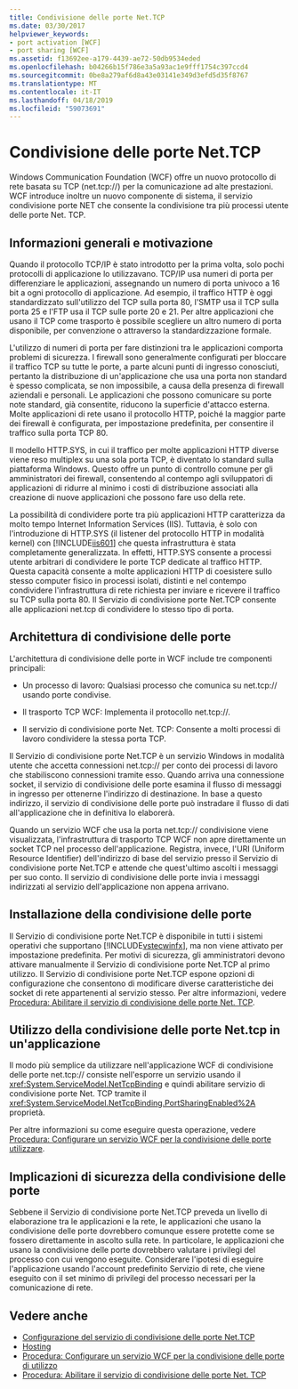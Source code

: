 ```yaml
---
title: Condivisione delle porte Net.TCP
ms.date: 03/30/2017
helpviewer_keywords:
- port activation [WCF]
- port sharing [WCF]
ms.assetid: f13692ee-a179-4439-ae72-50db9534eded
ms.openlocfilehash: b04266b15f786e3a5a93ac1e9fff1754c397ccd4
ms.sourcegitcommit: 0be8a279af6d8a43e03141e349d3efd5d35f8767
ms.translationtype: MT
ms.contentlocale: it-IT
ms.lasthandoff: 04/18/2019
ms.locfileid: "59073691"
---
```

# <a name="nettcp-port-sharing"></a>Condivisione delle porte Net.TCP
Windows Communication Foundation (WCF) offre un nuovo protocollo di rete basata su TCP (net.tcp://) per la comunicazione ad alte prestazioni. WCF introduce inoltre un nuovo componente di sistema, il servizio condivisione porte NET che consente la condivisione tra più processi utente delle porte Net. TCP.  
  
## <a name="background-and-motivation"></a>Informazioni generali e motivazione  
 Quando il protocollo TCP/IP è stato introdotto per la prima volta, solo pochi protocolli di applicazione lo utilizzavano. TCP/IP usa numeri di porta per differenziare le applicazioni, assegnando un numero di porta univoco a 16 bit a ogni protocollo di applicazione. Ad esempio, il traffico HTTP è oggi standardizzato sull'utilizzo del TCP sulla porta 80, l'SMTP usa il TCP sulla porta 25 e l'FTP usa il TCP sulle porte 20 e 21. Per altre applicazioni che usano il TCP come trasporto è possibile scegliere un altro numero di porta disponibile, per convenzione o attraverso la standardizzazione formale.  
  
 L'utilizzo di numeri di porta per fare distinzioni tra le applicazioni comporta problemi di sicurezza. I firewall sono generalmente configurati per bloccare il traffico TCP su tutte le porte, a parte alcuni punti di ingresso conosciuti, pertanto la distribuzione di un'applicazione che usa una porta non standard è spesso complicata, se non impossibile, a causa della presenza di firewall aziendali e personali. Le applicazioni che possono comunicare su porte note standard, già consentite, riducono la superficie d'attacco esterna. Molte applicazioni di rete usano il protocollo HTTP, poiché la maggior parte dei firewall è configurata, per impostazione predefinita, per consentire il traffico sulla porta TCP 80.  
  
 Il modello HTTP.SYS, in cui il traffico per molte applicazioni HTTP diverse viene reso multiplex su una sola porta TCP, è diventato lo standard sulla piattaforma Windows. Questo offre un punto di controllo comune per gli amministratori dei firewall, consentendo al contempo agli sviluppatori di applicazioni di ridurre al minimo i costi di distribuzione associati alla creazione di nuove applicazioni che possono fare uso della rete.  
  
 La possibilità di condividere porte tra più applicazioni HTTP caratterizza da molto tempo Internet Information Services (IIS). Tuttavia, è solo con l'introduzione di HTTP.SYS (il listener del protocollo HTTP in modalità kernel) con [!INCLUDE[iis601](../../../../includes/iis601-md.md)] che questa infrastruttura è stata completamente generalizzata. In effetti, HTTP.SYS consente a processi utente arbitrari di condividere le porte TCP dedicate al traffico HTTP. Questa capacità consente a molte applicazioni HTTP di coesistere sullo stesso computer fisico in processi isolati, distinti e nel contempo condividere l'infrastruttura di rete richiesta per inviare e ricevere il traffico su TCP sulla porta 80. Il Servizio di condivisione porte Net.TCP consente alle applicazioni net.tcp di condividere lo stesso tipo di porta.  
  
## <a name="port-sharing-architecture"></a>Architettura di condivisione delle porte  
 L'architettura di condivisione delle porte in WCF include tre componenti principali:  
  
-   Un processo di lavoro: Qualsiasi processo che comunica su net.tcp:// usando porte condivise.  
  
-   Il trasporto TCP WCF: Implementa il protocollo net.tcp://.  
  
-   Il servizio di condivisione porte Net. TCP: Consente a molti processi di lavoro condividere la stessa porta TCP.  
  
 Il Servizio di condivisione porte Net.TCP è un servizio Windows in modalità utente che accetta connessioni net.tcp:// per conto dei processi di lavoro che stabiliscono connessioni tramite esso. Quando arriva una connessione socket, il servizio di condivisione delle porte esamina il flusso di messaggi in ingresso per ottenerne l'indirizzo di destinazione. In base a questo indirizzo, il servizio di condivisione delle porte può instradare il flusso di dati all'applicazione che in definitiva lo elaborerà.  
  
 Quando un servizio WCF che usa la porta net.tcp:// condivisione viene visualizzata, l'infrastruttura di trasporto TCP WCF non apre direttamente un socket TCP nel processo dell'applicazione. Registra, invece, l'URI (Uniform Resource Identifier) dell'indirizzo di base del servizio presso il Servizio di condivisione porte Net.TCP e attende che quest'ultimo ascolti i messaggi per suo conto.  Il servizio di condivisione delle porte invia i messaggi indirizzati al servizio dell'applicazione non appena arrivano.  
  
## <a name="installing-port-sharing"></a>Installazione della condivisione delle porte  
 Il Servizio di condivisione porte Net.TCP è disponibile in tutti i sistemi operativi che supportano [!INCLUDE[vstecwinfx](../../../../includes/vstecwinfx-md.md)], ma non viene attivato per impostazione predefinita. Per motivi di sicurezza, gli amministratori devono attivare manualmente il Servizio di condivisione porte Net.TCP al primo utilizzo. Il Servizio di condivisione porte Net.TCP espone opzioni di configurazione che consentono di modificare diverse caratteristiche dei socket di rete appartenenti al servizio stesso. Per altre informazioni, vedere [Procedura: Abilitare il servizio di condivisione delle porte Net. TCP](../../../../docs/framework/wcf/feature-details/how-to-enable-the-net-tcp-port-sharing-service.md).  
  
## <a name="using-nettcp-port-sharing-in-an-application"></a>Utilizzo della condivisione delle porte Net.tcp in un'applicazione  
 Il modo più semplice da utilizzare nell'applicazione WCF di condivisione delle porte net.tcp:// consiste nell'esporre un servizio usando il <xref:System.ServiceModel.NetTcpBinding> e quindi abilitare servizio di condivisione porte Net. TCP tramite il <xref:System.ServiceModel.NetTcpBinding.PortSharingEnabled%2A> proprietà.  
  
 Per altre informazioni su come eseguire questa operazione, vedere [Procedura: Configurare un servizio WCF per la condivisione delle porte utilizzare](../../../../docs/framework/wcf/feature-details/how-to-configure-a-wcf-service-to-use-port-sharing.md).  
  
## <a name="security-implications-of-port-sharing"></a>Implicazioni di sicurezza della condivisione delle porte  
 Sebbene il Servizio di condivisione porte Net.TCP preveda un livello di elaborazione tra le applicazioni e la rete, le applicazioni che usano la condivisione delle porte dovrebbero comunque essere protette come se fossero direttamente in ascolto sulla rete. In particolare, le applicazioni che usano la condivisione delle porte dovrebbero valutare i privilegi del processo con cui vengono eseguite. Considerare l'ipotesi di eseguire l'applicazione usando l'account predefinito Servizio di rete, che viene eseguito con il set minimo di privilegi del processo necessari per la comunicazione di rete.  
  
## <a name="see-also"></a>Vedere anche

- [Configurazione del servizio di condivisione delle porte Net.TCP](../../../../docs/framework/wcf/feature-details/configuring-the-net-tcp-port-sharing-service.md)
- [Hosting](../../../../docs/framework/wcf/feature-details/hosting.md)
- [Procedura: Configurare un servizio WCF per la condivisione delle porte di utilizzo](../../../../docs/framework/wcf/feature-details/how-to-configure-a-wcf-service-to-use-port-sharing.md)
- [Procedura: Abilitare il servizio di condivisione delle porte Net. TCP](../../../../docs/framework/wcf/feature-details/how-to-enable-the-net-tcp-port-sharing-service.md)
